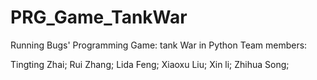 # PRG_Game_TankWar
Running Bugs' Programming Game: tank War in Python
Team members:

Tingting Zhai;
Rui Zhang;
Lida Feng;
Xiaoxu Liu;
Xin li;
Zhihua Song;
